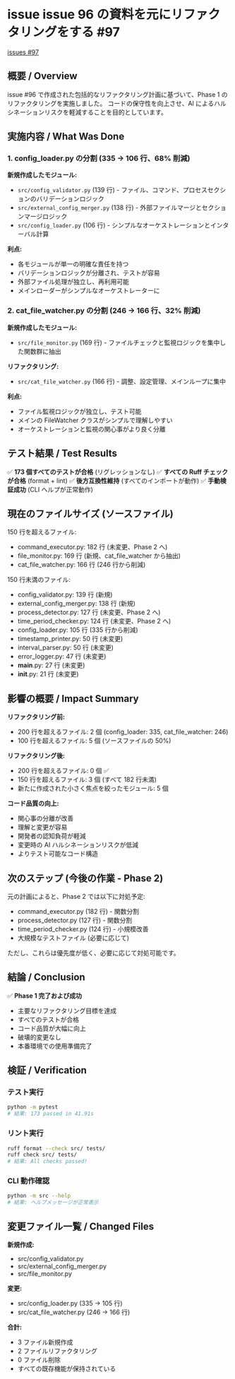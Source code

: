 # issue issue 96 の資料を元にリファクタリングをする #97
[issues #97](https://github.com/cat2151/cat-file-watcher/issues/97)

## 概要 / Overview

issue #96 で作成された包括的なリファクタリング計画に基づいて、Phase 1 のリファクタリングを実施しました。
コードの保守性を向上させ、AI によるハルシネーションリスクを軽減することを目的としています。

## 実施内容 / What Was Done

### 1. config_loader.py の分割 (335 → 106 行、68% 削減)

**新規作成したモジュール:**
- `src/config_validator.py` (139 行) - ファイル、コマンド、プロセスセクションのバリデーションロジック
- `src/external_config_merger.py` (138 行) - 外部ファイルマージとセクションマージロジック  
- `src/config_loader.py` (106 行) - シンプルなオーケストレーションとインターバル計算

**利点:**
- 各モジュールが単一の明確な責任を持つ
- バリデーションロジックが分離され、テストが容易
- 外部ファイル処理が独立し、再利用可能
- メインローダーがシンプルなオーケストレーターに

### 2. cat_file_watcher.py の分割 (246 → 166 行、32% 削減)

**新規作成したモジュール:**
- `src/file_monitor.py` (169 行) - ファイルチェックと監視ロジックを集中した関数群に抽出

**リファクタリング:**
- `src/cat_file_watcher.py` (166 行) - 調整、設定管理、メインループに集中

**利点:**
- ファイル監視ロジックが独立し、テスト可能
- メインの FileWatcher クラスがシンプルで理解しやすい
- オーケストレーションと監視の関心事がより良く分離

## テスト結果 / Test Results

✅ **173 個すべてのテストが合格** (リグレッションなし)
✅ **すべての Ruff チェックが合格** (format + lint)
✅ **後方互換性維持** (すべてのインポートが動作)
✅ **手動検証成功** (CLI ヘルプが正常動作)

## 現在のファイルサイズ (ソースファイル)

150 行を超えるファイル:
- command_executor.py: 182 行 (未変更、Phase 2 へ)
- file_monitor.py: 169 行 (新規、cat_file_watcher から抽出)
- cat_file_watcher.py: 166 行 (246 行から削減)

150 行未満のファイル:
- config_validator.py: 139 行 (新規)
- external_config_merger.py: 138 行 (新規)
- process_detector.py: 127 行 (未変更、Phase 2 へ)
- time_period_checker.py: 124 行 (未変更、Phase 2 へ)
- config_loader.py: 105 行 (335 行から削減)
- timestamp_printer.py: 50 行 (未変更)
- interval_parser.py: 50 行 (未変更)
- error_logger.py: 47 行 (未変更)
- __main__.py: 27 行 (未変更)
- __init__.py: 21 行 (未変更)

## 影響の概要 / Impact Summary

**リファクタリング前:**
- 200 行を超えるファイル: 2 個 (config_loader: 335, cat_file_watcher: 246)
- 100 行を超えるファイル: 5 個 (ソースファイルの 50%)

**リファクタリング後:**
- 200 行を超えるファイル: 0 個 ✅
- 150 行を超えるファイル: 3 個 (すべて 182 行未満)
- 新たに作成された小さく焦点を絞ったモジュール: 5 個

**コード品質の向上:**
- 関心事の分離が改善
- 理解と変更が容易
- 開発者の認知負荷が軽減
- 変更時の AI ハルシネーションリスクが低減
- よりテスト可能なコード構造

## 次のステップ (今後の作業 - Phase 2)

元の計画によると、Phase 2 では以下に対処予定:
- command_executor.py (182 行) - 関数分割
- process_detector.py (127 行) - 関数分割
- time_period_checker.py (124 行) - 小規模改善
- 大規模なテストファイル (必要に応じて)

ただし、これらは優先度が低く、必要に応じて対処可能です。

## 結論 / Conclusion

✅ **Phase 1 完了および成功**
- 主要なリファクタリング目標を達成
- すべてのテストが合格
- コード品質が大幅に向上
- 破壊的変更なし
- 本番環境での使用準備完了

## 検証 / Verification

### テスト実行
```bash
python -m pytest
# 結果: 173 passed in 41.91s
```

### リント実行
```bash
ruff format --check src/ tests/
ruff check src/ tests/
# 結果: All checks passed!
```

### CLI 動作確認
```bash
python -m src --help
# 結果: ヘルプメッセージが正常表示
```

## 変更ファイル一覧 / Changed Files

**新規作成:**
- src/config_validator.py
- src/external_config_merger.py
- src/file_monitor.py

**変更:**
- src/config_loader.py (335 → 105 行)
- src/cat_file_watcher.py (246 → 166 行)

**合計:**
- 3 ファイル新規作成
- 2 ファイルリファクタリング
- 0 ファイル削除
- すべての既存機能が保持されている

